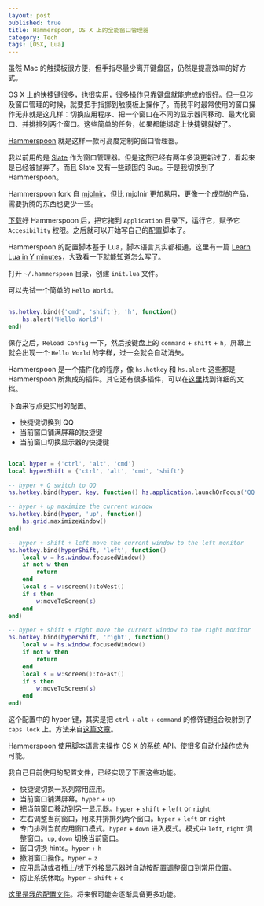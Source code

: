 ```yaml
---
layout: post
published: true
title: Hammerspoon, OS X 上的全能窗口管理器
category: Tech
tags: [OSX, Lua]
---
```


虽然 Mac 的触摸板很方便，但手指尽量少离开键盘区，仍然是提高效率的好方式。

OS X 上的快捷键很多，也很实用，很多操作只靠键盘就能完成的很好。但一旦涉及窗口管理的时候，就要把手指挪到触摸板上操作了。而我平时最常使用的窗口操作无非就是这几样：切换应用程序、把一个窗口在不同的显示器间移动、最大化窗口、并排排列两个窗口。这些简单的任务，如果都能绑定上快捷键就好了。

[Hammerspoon](http://www.hammerspoon.org) 就是这样一款可高度定制的窗口管理器。

我以前用的是 [Slate](https://github.com/jigish/slate) 作为窗口管理器。但是这货已经有两年多没更新过了，看起来是已经被抛弃了。而且 Slate 又有一些顽固的 Bug。于是我切换到了 Hammerspoon。

Hammerspoon fork 自 [mjolnir](http://mjolnir.io)，但比 mjolnir 更加易用，更像一个成型的产品，需要折腾的东西也更少一些。

<!-- more -->

[下载](https://github.com/Hammerspoon/hammerspoon/releases/latest)好 Hammerspoon 后，把它拖到 `Application` 目录下，运行它，赋予它 `Accesibility` 权限。之后就可以开始写自己的配置脚本了。

Hammerspoon 的配置脚本基于 Lua，脚本语言其实都相通，这里有一篇 [Learn Lua in Y minutes](http://learnxinyminutes.com/docs/lua/)，大致看一下就能知道怎么写了。

打开 `~/.hammerspoon` 目录，创建 `init.lua` 文件。

可以先试一个简单的 `Hello World`。

~~~ lua

hs.hotkey.bind({'cmd', 'shift'}, 'h', function() 
	hs.alert('Hello World') 
end)

~~~

保存之后，`Reload Config` 一下，然后按键盘上的 `command` + `shift` + `h`，屏幕上就会出现一个 `Hello World` 的字样，过一会就会自动消失。

Hammerspoon 是一个插件化的程序，像 `hs.hotkey` 和 `hs.alert` 这些都是 Hammerspoon 所集成的插件。其它还有很多插件，可以在[这里](http://www.hammerspoon.org/docs/)找到详细的文档。

下面来写点更实用的配置。

- 快捷键切换到 QQ
- 当前窗口铺满屏幕的快捷键
- 当前窗口切换显示器的快捷键

~~~ lua

local hyper = {'ctrl', 'alt', 'cmd'}
local hyperShift = {'ctrl', 'alt', 'cmd', 'shift'}

-- hyper + Q switch to QQ
hs.hotkey.bind(hyper, key, function() hs.application.launchOrFocus('QQ') end)

-- hyper + up maximize the current window
hs.hotkey.bind(hyper, 'up', function()
    hs.grid.maximizeWindow() 
end)

-- hyper + shift + left move the current window to the left monitor
hs.hotkey.bind(hyperShift, 'left', function() 
    local w = hs.window.focusedWindow()
    if not w then 
        return
    end
    local s = w:screen():toWest()
    if s then
        w:moveToScreen(s)
    end
end)

-- hyper + shift + right move the current window to the right monitor
hs.hotkey.bind(hyperShift, 'right', function() 
    local w = hs.window.focusedWindow()
    if not w then 
        return
    end
    local s = w:screen():toEast()
    if s then
        w:moveToScreen(s)
    end
end)

~~~

这个配置中的 hyper 键，其实是把 `ctrl` + `alt` + `command` 的修饰键组合映射到了 `caps lock` 上。方法来自[这篇文章](http://stevelosh.com/blog/2012/10/a-modern-space-cadet/)。

Hammerspoon 使用脚本语言来操作 OS X 的系统 API。使很多自动化操作成为可能。

我自己目前使用的配置文件，已经实现了下面这些功能。

- 快捷键切换一系列常用应用。
- 当前窗口铺满屏幕。`hyper` + `up`
- 把当前窗口移动到另一显示器。`hyper` + `shift` + `left` or `right` 
- 左右调整当前窗口，用来并排排列两个窗口。`hyper` + `left` or `right` 
- 专门排列当前应用窗口模式。`hyper` + `down` 进入模式。模式中 `left`, `right` 调整窗口。`up`, `down` 切换当前窗口。
- 窗口切换 hints。`hyper` + `h`
- 撤消窗口操作。`hyper` + `z`
- 应用启动或者插上/拔下外接显示器时自动按配置调整窗口到常用位置。
- 防止系统休眠。`hyper` + `shift` + `c`

[这里是我的配置文件](https://github.com/songchenwen/dotfiles/tree/master/hammerspoon)。将来很可能会逐渐具备更多功能。
